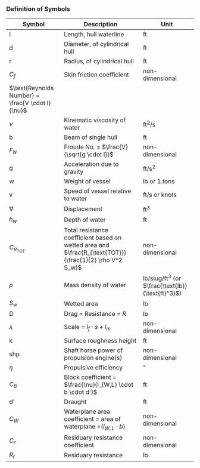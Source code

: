 ### Definition of Symbols

| Symbol | Description | Unit |
| ------ | ----------- | ---- |
| l | Length, hull waterline | ft |
| d | Diameter, of cylindrical hull | ft |
| r | Radius, of cylindrical hull | ft |
| $C_f$ | Skin friction coefficient | non-dimensional |
| $\text{Reynolds Number} = \frac{V \cdot l}{\nu}$ |  |  |
| $\nu$ | Kinematic viscosity of water | $\text{ft}^2/\text{s}$ |
| b | Beam of single hull | ft |
| $F_N$ | Froude No. = $\frac{V}{\sqrt{g \cdot l}}$ | non-dimensional |
| g | Acceleration due to gravity | $\text{ft/s}^2$ |
| w | Weight of vessel | lb or 1.tons |
| v | Speed of vessel relative to water | ft/s or knots |
| $\nabla$ | Displacement | $\text{ft}^3$ |
| $h_w$ | Depth of water | ft |
| $C_{R_{\text{TOT}}}$ | Total resistance coefficient based on wetted area and $\frac{R_{\text{TOT}}}{\frac{1}{2} \rho V^2 S_w}$ | non-dimensional |
| $\rho$ | Mass density of water | lb/slug/ft$^3$ (or $\frac{\text{lb}}{\text{ft}^3}$) |
| $S_w$ | Wetted area | lb |
| D | Drag = Resistance = $R$ | lb |
| $\lambda$ | Scale = $l_f \cdot s + l_m$ | non-dimensional |
| k | Surface roughness height | ft |
| $\text{shp}$ | Shaft horse power of propulsion engine(s) | non-dimensional |
| $\eta$ | Propulsive efficiency | " |
| $C_B$ | Block coefficient = $\frac{\nu}{l_{W,L} \cdot b \cdot d'}$ | ft |
| d' | Draught | ft |
| $C_W$ | Waterplane area coefficient = area of waterplane $\div (l_{W,L} \cdot b)$ | non-dimensional |
| $C_r$ | Residuary resistance coefficient | non-dimensional |
| $R_r$ | Residuary resistance | lb |
